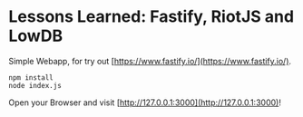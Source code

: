 # Lessons Learned: Fastify, RiotJS and LowDB

Simple Webapp, for try out [https://www.fastify.io/](https://www.fastify.io/).

```
npm install
node index.js
```

Open your Browser and visit [http://127.0.0.1:3000](http://127.0.0.1:3000)!